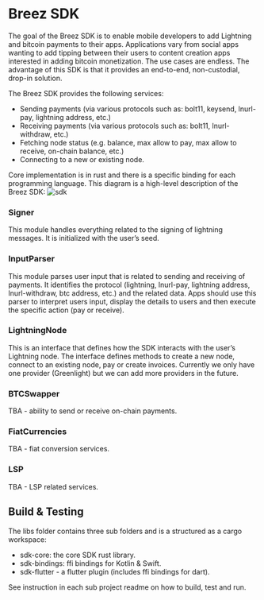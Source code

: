 # Breez SDK

The goal of  the Breez SDK is to enable mobile developers to add Lightning and bitcoin payments to their apps. Applications vary from social apps wanting to add tipping between their users to content creation apps interested in adding bitcoin monetization. The use cases are endless. The advantage of this SDK is that it provides an end-to-end, non-custodial, drop-in solution.
   
The Breez SDK provides the following services:
* Sending payments (via various protocols such as: bolt11, keysend, lnurl-pay, lightning address, etc.)
* Receiving payments (via various protocols such as: bolt11, lnurl-withdraw, etc.)
* Fetching node status (e.g. balance, max allow to pay, max allow to receive, on-chain balance, etc.)
* Connecting to a new or existing node.

Core implementation is in rust and there is a specific binding for each programming language. This diagram is a high-level description of the Breez SDK:
![sdk](https://user-images.githubusercontent.com/5394889/174237369-05aad114-4af8-448e-9fbb-ad6adff835a5.png)

### Signer
This module handles everything related to the signing of lightning messages. It is initialized with the user’s seed.
### InputParser
This module parses user input that is related to sending and receiving of payments. It identifies the protocol (lightning, lnurl-pay, lightning address, lnurl-withdraw, btc address, etc.) and the related data. Apps should use this parser to interpret users input, display the details to users and then execute the specific action (pay or receive).
### LightningNode
This is an interface that defines how the SDK interacts with the user’s Lightning node. The interface defines methods to create a new node, connect to an existing node, pay or create invoices.
Currently we only have one provider (Greenlight) but we can add more providers in the future.
### BTCSwapper
TBA - ability to send or receive on-chain payments.
### FiatCurrencies
TBA - fiat conversion services.
### LSP
TBA - LSP related services.

## Build & Testing
The libs folder contains three sub folders and is a structured as a cargo workspace:
* sdk-core: the core SDK rust library. 
* sdk-bindings: ffi bindings for Kotlin & Swift. 
* sdk-flutter - a flutter plugin (includes ffi bindings for dart).

See instruction in each sub project readme on how to build, test and run.
